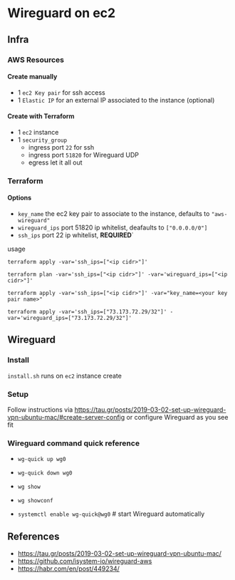 # Wireguard on ec2

## Infra
### AWS Resources

#### Create manually
* 1 `ec2 Key pair` for ssh access
* 1 `Elastic IP` for an external IP associated to the instance (optional)

#### Create with Terraform
* 1 `ec2` instance
* 1 `security_group`
    * ingress port `22` for ssh
    * ingress port `51820` for Wireguard UDP
    * egress let it all out

### Terraform
#### Options
* `key_name` the ec2 key pair to associate to the instance, defaults to `"aws-wireguard"`
* `wireguard_ips` port 51820 ip whitelist, deafaults to `["0.0.0.0/0"]`
* `ssh_ips` port 22 ip whitelist, **REQUIRED**`

usage
```
terraform apply -var='ssh_ips=["<ip cidr>"]'
```
```
terraform plan -var='ssh_ips=["<ip cidr>"]' -var='wireguard_ips=["<ip cidr>"]'
```
```
terraform apply -var='ssh_ips=["<ip cidr>"]' -var="key_name=<your key pair name>"
```
```
terraform apply -var='ssh_ips=["73.173.72.29/32"]' -var='wireguard_ips=["73.173.72.29/32"]'
```
## Wireguard

### Install
`install.sh` runs on `ec2` instance create

### Setup
Follow instructions via https://tau.gr/posts/2019-03-02-set-up-wireguard-vpn-ubuntu-mac/#create-server-config or configure Wireguard as you see fit

### Wireguard command quick reference
* `wg-quick up wg0`
* `wg-quick down wg0`
* `wg show`
* `wg showconf`

* `systemctl enable wg-quick@wg0` # start Wireguard automatically

## References
* https://tau.gr/posts/2019-03-02-set-up-wireguard-vpn-ubuntu-mac/
* https://github.com/isystem-io/wireguard-aws
* https://habr.com/en/post/449234/

